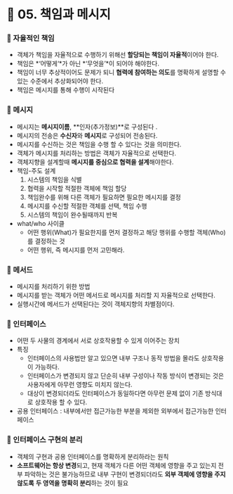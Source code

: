 # 📌 05.  책임과 메시지

### 📌 자율적인 책임

- 객체가 책임을 자율적으로 수행하기 위해선 **할당되는 책임이 자율적**이어야 한다.
- 책임은 *‘어떻게‘*가 아닌 *‘무엇을’*이 되어야 해야한다.
- 책임이 너무 추상적이어도 문제가 되니  **협력에 참여하는 의도**를 명확하게 설명할 수 있는 수준에서 추상화되어야 한다.
- 책임은 메시지를 통해 수행이 시작된다

### 📌 메시지

- 메시지는 **메시지이름**, **인자(추가정보)**로 구성된다 .
- 메시지의 전송은 **수신자**와 **메시지**로 구성되어 전송된다.
- 메시지를 수신하는 것은 책임을 수행 할 수 있다는 것을 의미한다.
- 객체가 메시지를 처리하는 방법은 객체가 자율적으로 선택한다.
- 객체지향을 설계할때 **메시지를 중심으로 협력을 설계**해야한다.
- 책임-주도 설계
    1. 시스템의 책임을 식별
    2. 협력을 시작할 적절한 객체에 책임 할당
    3. 책임완수를 위해 다른 객체가 필요하면 필요한 메시지를 결정
    4. 메시지를 수신할 적절한 객체를 선택, 책임 수행
    5. 시스템의 책임이 완수될때까지 반복
- what/who 사이클
    - 어떤 행위(What)가 필요한지를 먼저 결정하고 해당 행위를 수행할 객체(Who)를 결정하는 것
    - 어떤 행위, 즉 메시지를 먼저 고민해라.

### 📌 메서드

- 메시지를 처리하기 위한 방법
- 메시지를 받는 객체가 어떤 메서드로 메시지를 처리할 지 자율적으로 선택한다.
- 실행시간에 메서드가 선택된다는 것이 객체지향의 차별점이다.

### 📌 인터페이스

- 어떤 두 사물의 경계에서 서로 상호작용할 수 있게 이어주는 장치
- 특징
    - 인터페이스의 사용법만 알고 있으면 내부 구조나 동작 방법을 몰라도 상호작용이 가능하다.
    - 인터페이스가 변경되지 않고 단순히 내부 구성이나 작동 방식이 변경되는 것은 사용자에게 아무런 영향도 미치지 않는다.
    - 대상이 변경되더라도 인터페이스가 동일하다면 아무런 문제 없이 기존 방식대로 상호작용 할 수 있다.
- 공용 인터페이스 : 내부에서만 접근가능한 부분을 제외한 외부에서 접근가능한 인터페이스

### 📌 인터페이스 구현의 분리

- 객체의 구현과 공용 인터페이스를 명확하게 분리하라는 원칙
- **소프트웨어는 항상 변경**되고, 현재 객체가 다른 어떤 객체에 영향을 주고 있는지 전부 파악하는 것은 불가능하므로 내부 구현이 변경되더라도 **외부 객체에 영향을 주지 않도록** **두 영역을 명확히 분리**하는 것이 필요
